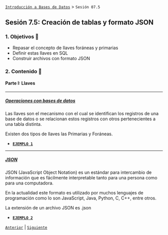 [`Introducción a Bases de Datos`](../Readme.md) > `Sesión 07.5`

## Sesión 7.5: Creación de tablas y formato JSON


### 1. Objetivos :dart: 

- Repasar el concepto de llaves foráneas y primarias
- Definir estas llaves en SQL
- Construir archivos con formato JSON

### 2. Contenido :blue_book:

#### Parte I: Llaves

---
##### <ins>Operaciones con bases de datos</ins>

Las llaves son el mecanismo con el cual se identifican los registros de una base de datos o se relacionan estos registros con otros pertenecientes a una tabla distinta.

Existen dos tipos de llaves las Primarias y Foráneas. 



- [**`EJEMPLO 1`**](Ejemplo-01/Readme.md)

---
##### <ins>JSON</ins>
JSON (JavaScript Object Notation) es un estándar para intercambio de información que es fácilmente interpretable tanto para una persona como para una computadora. 

En la actualidad este formato es utilizado por muchos lenguajes de programación como lo son JavaScript, Java, Python, C, C++, entre otros.

La extensión de un archivo JSON es .json



- [**`EJEMPLO 2`**](Ejemplo-02/Readme.md)


[`Anterior`](../Sesion-07/Readme.md) | [`Siguiente`](../Sesion-08/Readme.md)

</div>   
